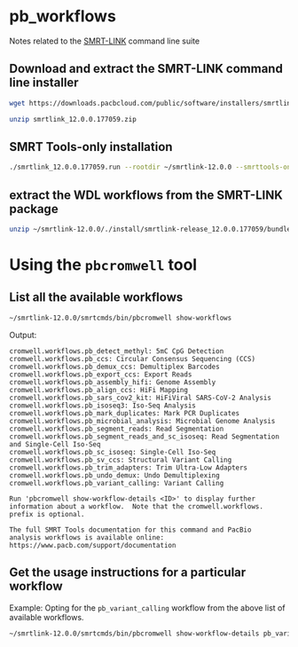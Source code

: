# pb_workflows

Notes related to the [SMRT-LINK](https://www.pacb.com/support/software-downloads/) command line suite


## Download and extract the SMRT-LINK command line installer

```bash
wget https://downloads.pacbcloud.com/public/software/installers/smrtlink_12.0.0.177059.zip

unzip smrtlink_12.0.0.177059.zip
```

## SMRT Tools-only installation

```bash
./smrtlink_12.0.0.177059.run --rootdir ~/smrtlink-12.0.0 --smrttools-only
```

## extract the WDL workflows from the SMRT-LINK package

```bash
unzip ~/smrtlink-12.0.0/./install/smrtlink-release_12.0.0.177059/bundles/smrttools/install/smrttools-release_12.0.0.177059/private/pacbio/pbpipeline-resources/wdl.zip -d ~/smrtlink-12.0.0/pb_workflows
```


# Using the `pbcromwell` tool


## List all the available workflows

```bash
~/smrtlink-12.0.0/smrtcmds/bin/pbcromwell show-workflows
```

Output:

```
cromwell.workflows.pb_detect_methyl: 5mC CpG Detection
cromwell.workflows.pb_ccs: Circular Consensus Sequencing (CCS)
cromwell.workflows.pb_demux_ccs: Demultiplex Barcodes
cromwell.workflows.pb_export_ccs: Export Reads
cromwell.workflows.pb_assembly_hifi: Genome Assembly
cromwell.workflows.pb_align_ccs: HiFi Mapping
cromwell.workflows.pb_sars_cov2_kit: HiFiViral SARS-CoV-2 Analysis
cromwell.workflows.pb_isoseq3: Iso-Seq Analysis
cromwell.workflows.pb_mark_duplicates: Mark PCR Duplicates
cromwell.workflows.pb_microbial_analysis: Microbial Genome Analysis
cromwell.workflows.pb_segment_reads: Read Segmentation
cromwell.workflows.pb_segment_reads_and_sc_isoseq: Read Segmentation and Single-Cell Iso-Seq
cromwell.workflows.pb_sc_isoseq: Single-Cell Iso-Seq
cromwell.workflows.pb_sv_ccs: Structural Variant Calling
cromwell.workflows.pb_trim_adapters: Trim Ultra-Low Adapters
cromwell.workflows.pb_undo_demux: Undo Demultiplexing
cromwell.workflows.pb_variant_calling: Variant Calling

Run 'pbcromwell show-workflow-details <ID>' to display further
information about a workflow.  Note that the cromwell.workflows.
prefix is optional.

The full SMRT Tools documentation for this command and PacBio
analysis workflows is available online:
https://www.pacb.com/support/documentation

```

## Get the usage instructions for a particular workflow

Example: 
Opting for the `pb_variant_calling` workflow from the above list of available workflows.

```bash
~/smrtlink-12.0.0/smrtcmds/bin/pbcromwell show-workflow-details pb_variant_calling
```